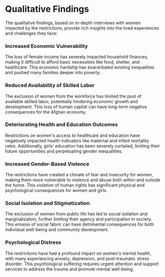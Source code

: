 # Qualitative Findings
The qualitative findings, based on in-depth interviews with women impacted by the restrictions, provide rich insights into the lived experiences and challenges they face:

### Increased Economic Vulnerability
The loss of female income has severely impacted household finances, making it difficult to afford basic necessities like food, shelter, and healthcare. This economic hardship has exacerbated existing inequalities and pushed many families deeper into poverty.

### Reduced Availability of Skilled Labor
The exclusion of women from the workforce has limited the pool of available skilled labor, potentially hindering economic growth and development. This loss of human capital can have long-term negative consequences for the Afghan economy.

### Deteriorating Health and Education Outcomes
Restrictions on women's access to healthcare and education have negatively impacted health indicators like maternal and infant mortality rates. Additionally, girls' education has been severely curtailed, limiting their future opportunities and perpetuating gender inequalities.

### Increased Gender-Based Violence
The restrictions have created a climate of fear and insecurity for women, making them more vulnerable to violence and abuse both within and outside the home. This violation of human rights has significant physical and psychological consequences for women and girls.

### Social Isolation and Stigmatization
The exclusion of women from public life has led to social isolation and marginalization, further limiting their agency and participation in society. This erosion of social fabric can have detrimental consequences for both individual well-being and community development.

### Psychological Distress
The restrictions have had a profound impact on women's mental health, with many experiencing anxiety, depression, and post-traumatic stress disorder. This psychological suffering requires urgent attention and support services to address the trauma and promote mental well-being.
